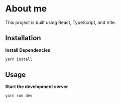 # About me

This project is built using React, TypeScript, and Vite.

## Installation

**Install Dependencies**

   ```bash
   yarn install
   ```

## Usage

**Start the development server**

   ```bash
   yarn run dev
   ```

